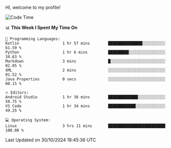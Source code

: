 HI, welcome to my profile!
<!--START_SECTION:waka-->
![Code Time](http://img.shields.io/badge/Code%20Time-1%2C934%20hrs%207%20mins-blue)

📊 **This Week I Spent My Time On** 

```text
💬 Programming Languages: 
Kotlin                   1 hr 57 mins        ███████████████░░░░░░░░░░   61.59 % 
Python                   1 hr 6 mins         █████████░░░░░░░░░░░░░░░░   34.63 % 
Markdown                 3 mins              █░░░░░░░░░░░░░░░░░░░░░░░░   02.05 % 
XML                      2 mins              ░░░░░░░░░░░░░░░░░░░░░░░░░   01.52 % 
Java Properties          0 secs              ░░░░░░░░░░░░░░░░░░░░░░░░░   00.15 % 

🔥 Editors: 
Android Studio           1 hr 36 mins        █████████████░░░░░░░░░░░░   50.75 % 
VS Code                  1 hr 34 mins        ████████████░░░░░░░░░░░░░   49.25 % 

💻 Operating System: 
Linux                    3 hrs 11 mins       █████████████████████████   100.00 % 
```


 Last Updated on 30/10/2024 18:45:36 UTC
<!--END_SECTION:waka-->
